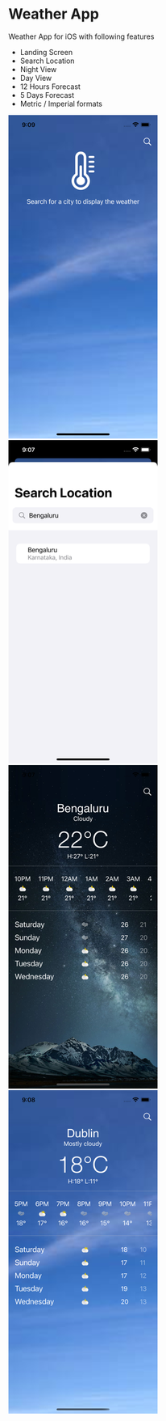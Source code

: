 # Weather App

Weather App for iOS with following features

-   Landing Screen
-   Search Location
-   Night View
-   Day View
-   12 Hours Forecast
-   5 Days Forecast
-   Metric / Imperial formats

![Landing Screen](./assets/LandingScreen.png) ![Search Location](./assets/SearchLocation.png) ![Night View](./assets/NightView.png) ![Day View](./assets/DayView.png)
